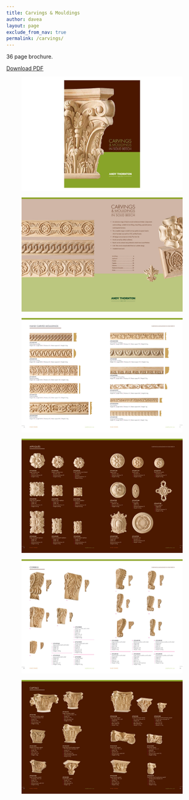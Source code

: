 ```yaml
---
title: Carvings & Mouldings
author: davea
layout: page
exclude_from_nav: true
permalink: /carvings/
---
```


36 page brochure.

[Download PDF][1]

<figure><img src="../images/cover-carvings-2018.jpg" alt="carvings and mouldings front cover"></figure>
<figure><img src="../images/carvings-2018-spread-02-03.jpg" alt="carvings and mouldings spread"></figure>
<figure><img src="../images/carvings-2018-spread-06-07.jpg" alt="carvings and mouldings spread"></figure>
<figure><img src="../images/carvings-2018-spread-14-15.jpg" alt="carvings and mouldings spread"></figure>
<figure><img src="../images/carvings-2018-spread-22-23.jpg" alt="carvings and mouldings spread"></figure>
<figure><img src="../images/carvings-2018-spread-28-29.jpg" alt="carvings and mouldings spread"></figure>

[1]: ../downloads/Carvings-2018.pdf
